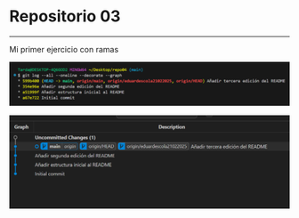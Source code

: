 # Repositorio 03

---

Mi primer ejercicio con ramas

![Captura del git log](./img/gitllog.png "Captura del git log")

![Captura del graph](./img/graph.png "Captura del graph")